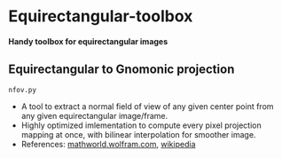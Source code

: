 # Equirectangular-toolbox
#### Handy toolbox for equirectangular images  

## Equirectangular to Gnomonic projection
`nfov.py`  
- A tool to extract a normal field of view of any given center point from any given equirectangular image/frame.
- Highly optimized imlementation to compute every pixel projection mapping at once, with bilinear interpolation for smoother image.
- References: [mathworld.wolfram.com](http://mathworld.wolfram.com/GnomonicProjection.html), [wikipedia](https://en.wikipedia.org/wiki/Gnomonic_projection)

